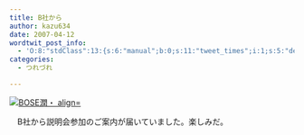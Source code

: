 ```yaml
---
title: B社から
author: kazu634
date: 2007-04-12
wordtwit_post_info:
  - 'O:8:"stdClass":13:{s:6:"manual";b:0;s:11:"tweet_times";i:1;s:5:"delay";i:0;s:7:"enabled";i:1;s:10:"separation";s:2:"60";s:7:"version";s:3:"3.7";s:14:"tweet_template";b:0;s:6:"status";i:2;s:6:"result";a:0:{}s:13:"tweet_counter";i:2;s:13:"tweet_log_ids";a:1:{i:0;i:2883;}s:9:"hash_tags";a:0:{}s:8:"accounts";a:1:{i:0;s:7:"kazu634";}}'
categories:
  - つれづれ

---
```

<div class="section">
<p>
<a href="http://www.bose.co.jp/" onclick="__gaTracker('send', 'event', 'outbound-article', 'http://www.bose.co.jp/', '');" target="_blank"><img alt="BOSE潤・ align=" src="http://img.simpleapi.net/small/http://www.bose.co.jp/" border="0" /></a>
</p>
  
<p>
    　B社から説明会参加のご案内が届いていました。楽しみだ。
</p>
</div>
